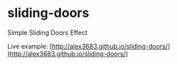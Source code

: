 # sliding-doors
Simple Sliding Doors Effect

Live example: [http://alex3683.github.io/sliding-doors/](http://alex3683.github.io/sliding-doors/)
